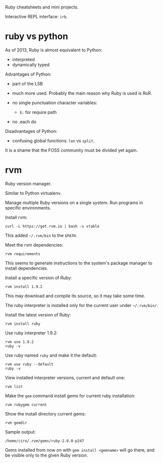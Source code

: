 Ruby cheatsheets and mini projects.

Interactive REPL interface: `irb`.

# ruby vs python

As of 2013, Ruby is almost equivalent to Python:

- interpreted
- dynamically typed

Advantages of Python:

- part of the LSB
- much more used. Probably the main reason why Ruby is used is RoR.
- no single punctuation character variables:

    - `$:` for require path

- no .each do

Disadvantages of Python:

- confusing global functions: `len` vs `split`.

It is a shame that the FOSS community must be divided yet again.

# rvm

Ruby version manager.

Similar to Python virtualenv.

Manage multiple Ruby versions on a single system.
Run programs in specific environments.

Install rvm:

    curl -L https://get.rvm.io | bash -s stable

This added `~/.rvm/bin` to the `$PATH`.

Meet the rvm dependencies:

    rvm requirements

This seems to generate instructions to the system's package manager
to install dependencies.

Install a specific version of Ruby:

    rvm install 1.9.2

This may download and compile its source, so it may take some time.

The ruby interpreter is installed only for the current user under `~/.rvm/bin/`.

Install the latest version of Ruby:

    rvm install ruby

Use ruby interpreter 1.9.2:

    rvm use 1.9.2
    ruby -v

Use ruby named `ruby` and make it the default:

    rvm use ruby --default
    ruby -v

View installed interpreter versions, current and default one:

    rvm list

Make the `gem` command install gems for current ruby installation:

    rvm rubygem current

Show the install directory current gems:

    rvm gemdir

Sample output:

    /home/ciro/.rvm/gems/ruby-2.0.0-p247

Gems installed from now on with `gem install <gemname>` will go there,
and be visible only to the given Ruby version.
